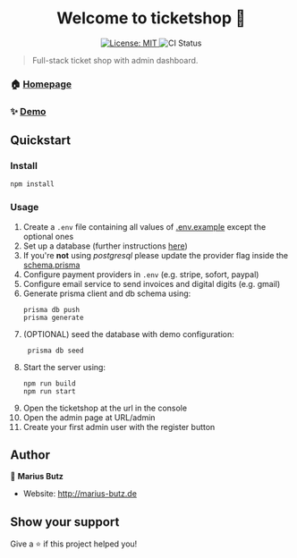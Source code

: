 <h1 align="center">Welcome to ticketshop 👋</h1>
<p align="center">
  <a href="#" target="_blank">
    <img alt="License: MIT" src="https://img.shields.io/badge/License-MIT-yellow.svg" />
  </a>
  <img alt="CI Status" src="https://github.com/mbpictures/ticketshop/actions/workflows/node.js.yml/badge.svg" />
</p>

> Full-stack ticket shop with admin dashboard.

### 🏠 [Homepage](https://github.com/mbpictures/ticketshop#readme)

### ✨ [Demo](https://nextjs-ticketshop-demo.vercel.app)

## Quickstart
### Install

```sh
npm install
```

### Usage
1. Create a ```.env``` file containing all values of [.env.example](.env.example) except the optional ones
2. Set up a database (further instructions [here](https://www.prisma.io/docs/getting-started/setup-prisma/start-from-scratch/relational-databases/connect-your-database-typescript-postgres))
3. If you're **not** using _postgresql_ please update the provider flag inside the [schema.prisma](prisma/schema.prisma)
4. Configure payment providers in ```.env``` (e.g. stripe, sofort, paypal)
5. Configure email service to send invoices and digital digits (e.g. gmail)
6. Generate prisma client and db schema using:
   ```shell
   prisma db push
   prisma generate
   ```
7. (OPTIONAL) seed the database with demo configuration:
   ```shell
    prisma db seed
    ```
8. Start the server using:
    ```shell
    npm run build
    npm run start
    ```
9. Open the ticketshop at the url in the console
10. Open the admin page at URL/admin
11. Create your first admin user with the register button

## Author

👤 **Marius Butz**

* Website: http://marius-butz.de

## Show your support

Give a ⭐️ if this project helped you!
